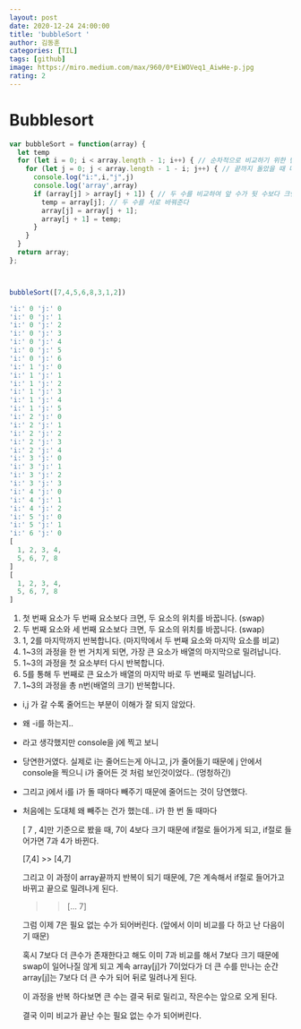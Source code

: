 ```yaml
---
layout: post
date: 2020-12-24 24:00:00
title: 'bubbleSort '
author: 김동훈
categories: [TIL]
tags: [github]
image: https://miro.medium.com/max/960/0*EiWOVeq1_AiwHe-p.jpg
rating: 2
---
```


# Bubblesort

```jsx
var bubbleSort = function(array) {
  let temp
  for (let i = 0; i < array.length - 1; i++) { // 순차적으로 비교하기 위한 반복문
    for (let j = 0; j < array.length - 1 - i; j++) { // 끝까지 돌았을 때 다시 처음부터 비교하기 위한 반복문
      console.log("i:",i,"j",j)
      console.log('array',array)
      if (array[j] > array[j + 1]) { // 두 수를 비교하여 앞 수가 뒷 수보다 크면
        temp = array[j]; // 두 수를 서로 바꿔준다
        array[j] = array[j + 1];
        array[j + 1] = temp;
      }
    }
  }
  return array;
};



bubbleSort([7,4,5,6,8,3,1,2])

'i:' 0 'j:' 0
'i:' 0 'j:' 1
'i:' 0 'j:' 2
'i:' 0 'j:' 3
'i:' 0 'j:' 4
'i:' 0 'j:' 5
'i:' 0 'j:' 6
'i:' 1 'j:' 0
'i:' 1 'j:' 1
'i:' 1 'j:' 2
'i:' 1 'j:' 3
'i:' 1 'j:' 4
'i:' 1 'j:' 5
'i:' 2 'j:' 0
'i:' 2 'j:' 1
'i:' 2 'j:' 2
'i:' 2 'j:' 3
'i:' 2 'j:' 4
'i:' 3 'j:' 0
'i:' 3 'j:' 1
'i:' 3 'j:' 2
'i:' 3 'j:' 3
'i:' 4 'j:' 0
'i:' 4 'j:' 1
'i:' 4 'j:' 2
'i:' 5 'j:' 0
'i:' 5 'j:' 1
'i:' 6 'j:' 0
[
  1, 2, 3, 4,
  5, 6, 7, 8
]
[
  1, 2, 3, 4,
  5, 6, 7, 8
]
```

1. 첫 번째 요소가 두 번째 요소보다 크면, 두 요소의 위치를 바꿉니다. (swap)
2. 두 번째 요소와 세 번째 요소보다 크면, 두 요소의 위치를 바꿉니다. (swap)
3. 1, 2를 마지막까지 반복합니다. (마지막에서 두 번째 요소와 마지막 요소를 비교)
4. 1~3의 과정을 한 번 거치게 되면, 가장 큰 요소가 배열의 마지막으로 밀려납니다.
5. 1~3의 과정을 첫 요소부터 다시 반복합니다.
6. 5를 통해 두 번째로 큰 요소가 배열의 마지막 바로 두 번째로 밀려납니다.
7. 1~3의 과정을 총 n번(배열의 크기) 반복합니다.


- i,j 가 갈 수록 줄어드는 부분이 이해가 잘 되지 않았다.
- 왜 -i를 하는지..
- 라고 생각했지만 console을 j에 찍고 보니
- 당연한거였다. 실제로 i는 줄어드는게 아니고, j가 줄어들기 때문에 j 안에서 console을 찍으니 i가 줄어든 것 처럼 보인것이었다.. (멍청하긴)
- 그리고 j에서 i를 i가 돌 때마다 빼주기 때문에 줄어드는 것이 당연했다.
- 처음에는 도대체 왜 빼주는 건가 했는데.. i가 한 번 돌 때마다

    [ 7 , 4]만 기준으로 봤을 때, 7이 4보다 크기 때문에 if절로 들어가게 되고, if절로 들어가면 7과 4가 바뀐다.

    [7,4] >> [4,7]

     그리고 이 과정이 array끝까지 반복이 되기 때문에, 7은 계속해서 if절로 들어가고 바뀌고 끝으로 밀려나게 된다.

    >> [... 7]

    그럼 이제 7은 필요 없는 수가 되어버린다. (앞에서 이미 비교를 다 하고 난 다음이기 때문)

    혹시 7보다 더 큰수가 존재한다고 해도 이미 7과 비교를 해서 7보다 크기 때문에 swap이 일어나질 않게 되고 계속 array[j]가 7이었다가 더 큰 수를 만나는 순간 array[j]는 7보다 더 큰 수가 되어 뒤로 밀려나게 된다.

    이 과정을 반복 하다보면 큰 수는 결국 뒤로 밀리고, 작은수는 앞으로 오게 된다.

    결국 이미 비교가 끝난 수는 필요 없는 수가 되어버린다.
